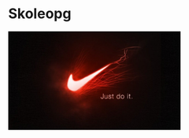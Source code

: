 # Skoleopg

<html>
<head>
<meta charset="UTF-8">
<meta name="viewport" content="width=device-width, initial-scale=1.0">
<link href="index.c><ss" rel="stylesheet" type"text/css">
</head>
<body>
<a href="nike.jpg"><img src="nike.jpg" height="200" width="350" class="img_space" alt="nike"></a>
</body>
</html>


</body>
</html>
